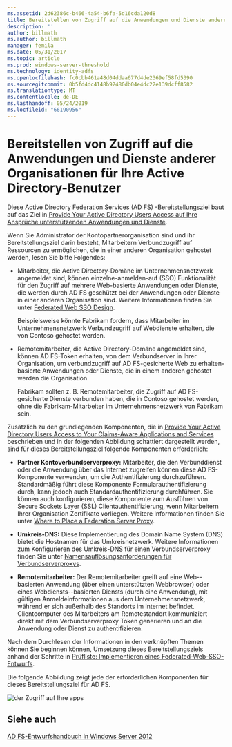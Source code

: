```yaml
---
ms.assetid: 2d62386c-b466-4a54-b6fa-5d16cda120d8
title: Bereitstellen von Zugriff auf die Anwendungen und Dienste anderer Organisationen für Ihre Active Directory-Benutzer
description: ''
author: billmath
ms.author: billmath
manager: femila
ms.date: 05/31/2017
ms.topic: article
ms.prod: windows-server-threshold
ms.technology: identity-adfs
ms.openlocfilehash: fc0cbb461a48d04ddaa677d4de2369ef58fd5390
ms.sourcegitcommit: 0b5fd4dc4148b92480db04e4dc22e139dcff8582
ms.translationtype: MT
ms.contentlocale: de-DE
ms.lasthandoff: 05/24/2019
ms.locfileid: "66190956"
---
```

# <a name="provide-your-active-directory-users-access-to-the-applications-and-services-of-other-organizations"></a>Bereitstellen von Zugriff auf die Anwendungen und Dienste anderer Organisationen für Ihre Active Directory-Benutzer

Diese Active Directory Federation Services \(AD FS\) -Bereitstellungsziel baut auf das Ziel in [Provide Your Active Directory Users Access auf Ihre Ansprüche unterstützenden Anwendungen und Dienste](Provide-Your-Active-Directory-Users-Access-to-Your-Claims-Aware-Applications-and-Services.md).  
  
Wenn Sie Administrator der Kontopartnerorganisation sind und ihr Bereitstellungsziel darin besteht, Mitarbeitern Verbundzugriff auf Ressourcen zu ermöglichen, die in einer anderen Organisation gehostet werden, lesen Sie bitte Folgendes:  
  
-   Mitarbeiter, die Active Directory-Domäne im Unternehmensnetzwerk angemeldet sind, können einzelne\-anmelden\-auf \(SSO\) Funktionalität für den Zugriff auf mehrere Web\-basierte Anwendungen oder Dienste, die werden durch AD FS geschützt bei der Anwendungen oder Dienste in einer anderen Organisation sind. Weitere Informationen finden Sie unter [Federated Web SSO Design](Federated-Web-SSO-Design.md).  
  
    Beispielsweise könnte Fabrikam fordern, dass Mitarbeiter im Unternehmensnetzwerk Verbundzugriff auf Webdienste erhalten, die von Contoso gehostet werden.  
  
-   Remotemitarbeiter, die Active Directory-Domäne angemeldet sind, können AD FS-Token erhalten, von dem Verbundserver in Ihrer Organisation, um verbundzugriff auf AD FS-gesicherte Web zu erhalten\-basierte Anwendungen oder Dienste, die in einem anderen gehostet werden die Organisation.  
  
    Fabrikam sollten z. B. Remotemitarbeiter, die Zugriff auf AD FS-gesicherte Dienste verbunden haben, die in Contoso gehostet werden, ohne die Fabrikam-Mitarbeiter im Unternehmensnetzwerk von Fabrikam sein.  
  
Zusätzlich zu den grundlegenden Komponenten, die in [Provide Your Active Directory Users Access to Your Claims-Aware Applications and Services](Provide-Your-Active-Directory-Users-Access-to-Your-Claims-Aware-Applications-and-Services.md) beschrieben und in der folgenden Abbildung schattiert dargestellt werden, sind für dieses Bereitstellungsziel folgende Komponenten erforderlich:  
  
-   **Partner Kontoverbundserverproxy:** Mitarbeiter, die den Verbunddienst oder die Anwendung über das Internet zugreifen können diese AD FS-Komponente verwenden, um die Authentifizierung durchzuführen. Standardmäßig führt diese Komponente Formularauthentifizierung durch, kann jedoch auch Standardauthentifizierung durchführen. Sie können auch konfigurieren, diese Komponente zum Ausführen von Secure Sockets Layer \(SSL\) Clientauthentifizierung, wenn Mitarbeitern Ihrer Organisation Zertifikate vorliegen. Weitere Informationen finden Sie unter [Where to Place a Federation Server Proxy](Where-to-Place-a-Federation-Server-Proxy.md).  
  
-   **Umkreis-DNS:** Diese Implementierung des Domain Name System \(DNS\) bietet die Hostnamen für das Umkreisnetzwerk. Weitere Informationen zum Konfigurieren des Umkreis-DNS für einen Verbundserverproxy finden Sie unter [Namensauflösungsanforderungen für Verbundserverproxys](Name-Resolution-Requirements-for-Federation-Server-Proxies.md).  
  
-   **Remotemitarbeiter:** Der Remotemitarbeiter greift auf eine Web\--basierten Anwendung \(über einen unterstützten Webbrowser\) oder eines Webdiensts\--basierten Diensts \(durch eine Anwendung\), mit gültigen Anmeldeinformationen aus dem Unternehmensnetzwerk, während er sich außerhalb des Standorts im Internet befindet. Clientcomputer des Mitarbeiters am Remotestandort kommuniziert direkt mit dem Verbundserverproxy Token generieren und an die Anwendung oder Dienst zu authentifizieren.  
  
Nach dem Durchlesen der Informationen in den verknüpften Themen können Sie beginnen können, Umsetzung dieses Bereitstellungsziels anhand der Schritte in [Prüfliste: Implementieren eines Federated-Web-SSO-Entwurfs](../../ad-fs/deployment/Checklist--Implementing-a-Federated-Web-SSO-Design.md).  
  
Die folgende Abbildung zeigt jede der erforderlichen Komponenten für dieses Bereitstellungsziel für AD FS.  
  
![der Zugriff auf Ihre apps](media/50af4837-31e0-451f-a942-e705c2300065.gif)  
  
## <a name="see-also"></a>Siehe auch
[AD FS-Entwurfshandbuch in Windows Server 2012](AD-FS-Design-Guide-in-Windows-Server-2012.md)
